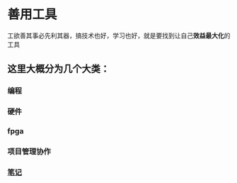 # 善用工具

工欲善其事必先利其器，搞技术也好，学习也好，就是要找到让自己**效益最大化**的工具

## 这里大概分为几个大类：

### 编程

### 硬件

### fpga

### 项目管理协作

### [笔记](/tool/note/intro/)